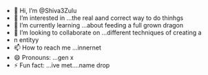 - 👋 Hi, I’m @Shiva3Zulu
- 👀 I’m interested in ...the real aand correct way to do thinhgs
- 🌱 I’m currently learning ...about feeding a full grown dragon
- 💞️ I’m looking to collaborate on ...different techniques of creating a
- n entityy
- 📫 How to reach me ...innernet
- 😄 Pronouns: ...gen x
- ⚡ Fun fact: ...ive met....name drop

<!---
Shiva3Zulu/Shiva3Zulu is a ✨ special ✨ repository because its `README.md` (this file) appears on your GitHub profile.
You can click the Preview link to take a look at your changes.
--->

